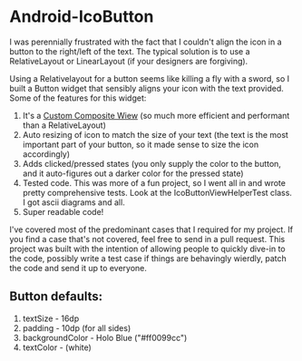 Android-IcoButton
=================

I was perennially frustrated with the fact that I couldn't align the icon in a button to the right/left of the text. The typical solution is to use a RelativeLayout or LinearLayout (if your designers are forgiving).

Using a Relativelayout for a button seems like killing a fly with a sword, so I built a Button widget that sensibly aligns your icon with the text provided. Some of the features for this widget:

1. It's a [Custom Composite Wiew](http://lucasr.org/2014/05/12/custom-layouts-on-android/) (so much more efficient and performant than a RelativeLayout)
2. Auto resizing of icon to match the size of your text (the text is the most important part of your button, so it made sense to size the icon accordingly)
3. Adds clicked/pressed states (you only supply the color to the button, and it auto-figures out a darker color for the pressed state)
4. Tested code. This was more of a fun project, so I went all in and wrote pretty comprehensive tests. Look at the IcoButtonViewHelperTest class. I got ascii diagrams and all.
5. Super readable code!

I've covered most of the predominant cases that I required for my project. If you find a case that's not covered, feel free to send in a pull request. This project was built with the intention of allowing people to quickly dive-in to the code, possibly write a test case if things are behavingly wierdly, patch the code and send it up to everyone.


## Button defaults:

1. textSize - 16dp
2. padding - 10dp (for all sides)
3. backgroundColor - Holo Blue ("#ff0099cc")
4. textColor - (white)